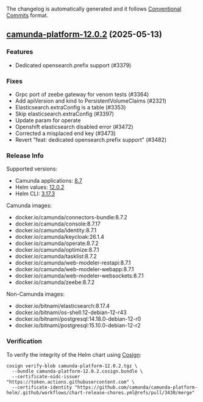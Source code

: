 The changelog is automatically generated and it follows [Conventional Commits](https://www.conventionalcommits.org/en/v1.0.0/) format.

## [camunda-platform-12.0.2](https://github.com/camunda/camunda-platform-helm/releases/tag/camunda-platform-12.0.2) (2025-05-13)

### Features

- Dedicated opensearch.prefix support (#3379)

### Fixes

- Grpc port of zeebe gateway for venom tests (#3364)
- Add apiVersion and kind to PersistentVolumeClaims (#2321)
- Elasticsearch.extraConfig is a table (#3353)
- Skip elasticsearch.extraConfig (#3397)
- Update param for operate
- Openshift elasticsearch disabled error (#3472)
- Corrected a misplaced end key (#3473)
- Revert "feat: dedicated opensearch.prefix support" (#3482)

<!-- generated by git-cliff -->
### Release Info

Supported versions:

- Camunda applications: [8.7](https://github.com/camunda/camunda-platform/releases?q=tag%3A8.7&expanded=true)
- Helm values: [12.0.2](https://artifacthub.io/packages/helm/camunda/camunda-platform/12.0.2#parameters)
- Helm CLI: [3.17.3](https://github.com/helm/helm/releases/tag/v3.17.3)

Camunda images:

- docker.io/camunda/connectors-bundle:8.7.2
- docker.io/camunda/console:8.7.17
- docker.io/camunda/identity:8.7.1
- docker.io/camunda/keycloak:26.1.4
- docker.io/camunda/operate:8.7.2
- docker.io/camunda/optimize:8.7.1
- docker.io/camunda/tasklist:8.7.2
- docker.io/camunda/web-modeler-restapi:8.7.1
- docker.io/camunda/web-modeler-webapp:8.7.1
- docker.io/camunda/web-modeler-websockets:8.7.1
- docker.io/camunda/zeebe:8.7.2

Non-Camunda images:

- docker.io/bitnami/elasticsearch:8.17.4
- docker.io/bitnami/os-shell:12-debian-12-r43
- docker.io/bitnami/postgresql:14.18.0-debian-12-r0
- docker.io/bitnami/postgresql:15.10.0-debian-12-r2

### Verification

To verify the integrity of the Helm chart using [Cosign](https://docs.sigstore.dev/signing/quickstart/):

```shell
cosign verify-blob camunda-platform-12.0.2.tgz \
  --bundle camunda-platform-12.0.2.cosign.bundle \
  --certificate-oidc-issuer "https://token.actions.githubusercontent.com" \
  --certificate-identity "https://github.com/camunda/camunda-platform-helm/.github/workflows/chart-release-chores.yml@refs/pull/3430/merge"
```

